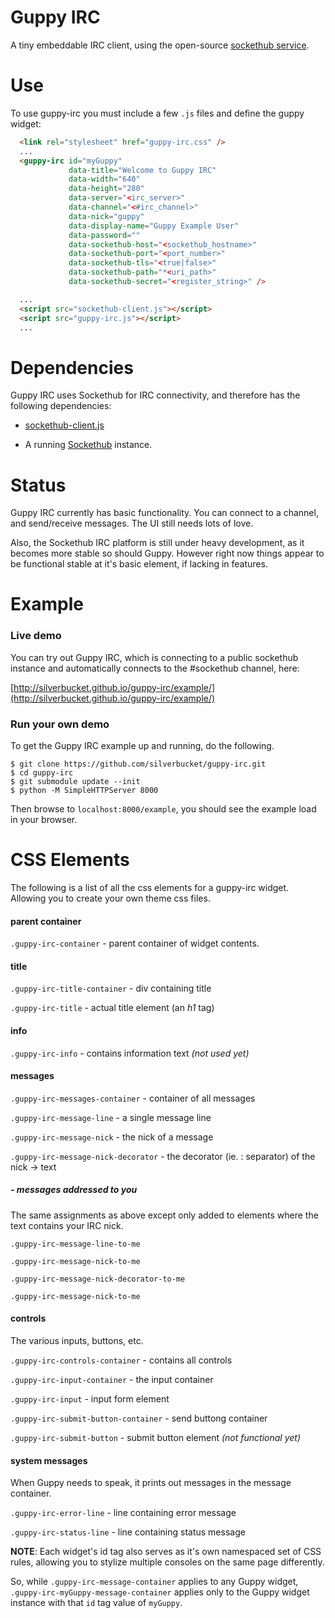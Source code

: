 Guppy IRC
=========

A tiny embeddable IRC client, using the open-source [sockethub service](http://sockethub.org).

Use
===

To use guppy-irc you must include a few `.js` files and define the guppy widget:

```html
  <link rel="stylesheet" href="guppy-irc.css" />
  ...
  <guppy-irc id="myGuppy"
             data-title="Welcome to Guppy IRC"
             data-width="640"
             data-height="280"
             data-server="<irc_server>"
             data-channel="<#irc_channel>"
             data-nick="guppy"
             data-display-name="Guppy Example User"
             data-password=""
             data-sockethub-host="<sockethub_hostname>"
             data-sockethub-port="<port_number>"
             data-sockethub-tls="<true|false>"
             data-sockethub-path="*<uri_path>"
             data-sockethub-secret="<register_string>" />

  ...
  <script src="sockethub-client.js"></script>
  <script src="guppy-irc.js"></script>
  ...
```

Dependencies
============

Guppy IRC uses Sockethub for IRC connectivity, and therefore has the following
dependencies:

* [sockethub-client.js](http://github.com/sockethub/sockethub-client)

* A running [Sockethub](http://github.com/sockethub/sockethub) instance.

Status
======

Guppy IRC currently has basic functionality. You can connect to a channel, and
send/receive messages. The UI still needs lots of love.

Also, the Sockethub IRC platform is still under heavy development, as it becomes
more stable so should Guppy. However right now things appear to be functional
stable at it's basic element, if lacking in features.


Example
=======

### Live demo

You can try out Guppy IRC, which is connecting to a public sockethub instance
and automatically connects to the #sockethub channel, here:

[http://silverbucket.github.io/guppy-irc/example/](http://silverbucket.github.io/guppy-irc/example/)


### Run your own demo

To get the Guppy IRC example up and running, do the following.

    $ git clone https://github.com/silverbucket/guppy-irc.git
    $ cd guppy-irc
    $ git submodule update --init
    $ python -M SimpleHTTPServer 8000

Then browse to `localhost:8000/example`, you should see the example load in your
browser.

CSS Elements
============

The following is a list of all the css elements for a guppy-irc widget. Allowing
you to create your own theme css files.

#### parent container

  `.guppy-irc-container` - parent container of widget contents.


#### title

  `.guppy-irc-title-container` - div containing title
  
  `.guppy-irc-title` - actual title element (an *h1* tag)


#### info

  `.guppy-irc-info` - contains information text *(not used yet)*


#### messages

  `.guppy-irc-messages-container` - container of all messages
  
  `.guppy-irc-message-line` - a single message line
  
  `.guppy-irc-message-nick` - the nick of a message
  
  `.guppy-irc-message-nick-decorator` - the decorator (ie. : separator) of the nick -> text

##### - messages addressed to you
The same assignments as above except only added to elements where the text contains your IRC nick.

  `.guppy-irc-message-line-to-me`
  
  `.guppy-irc-message-nick-to-me`
  
  `.guppy-irc-message-nick-decorator-to-me`
  
  `.guppy-irc-message-nick-to-me`


#### controls
The various inputs, buttons, etc.

  `.guppy-irc-controls-container` - contains all controls

  `.guppy-irc-input-container` - the input container
  
  `.guppy-irc-input` - input form element
  
  `.guppy-irc-submit-button-container` - send buttong container
  
  `.guppy-irc-submit-button` - submit button element *(not functional yet)*

#### system messages
When Guppy needs to speak, it prints out messages in the message container.

  `.guppy-irc-error-line` - line containing error message
  
  `.guppy-irc-status-line` - line containing status message


**NOTE**: Each widget's id tag also serves as it's own namespaced set of CSS
rules, allowing you to stylize multiple consoles on the same page differently.

So, while `.guppy-irc-message-container` applies to any Guppy widget,
`.guppy-irc-myGuppy-message-container` applies only to the Guppy widget
instance with that `id` tag value of `myGuppy`.

